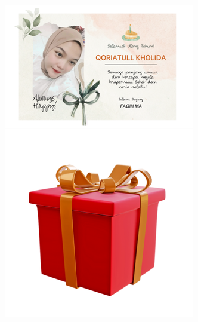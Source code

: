 ![alt text](https://github.com/FaqihMA/Hbd-Qori/blob/main/oke.png?raw=true)
![alt text](https://github.com/FaqihMA/Hbd-Qori/blob/main/sip.png?raw=true)
